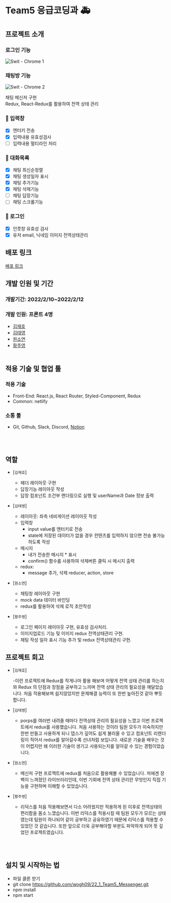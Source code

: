 # Team5 응급코딩과 🚑

## 프로젝트 소개

### 로그인 기능

![Swit - Chrome 1](https://user-images.githubusercontent.com/84889602/153701527-df004d81-fda4-41da-b302-bf4ff2d56fef.gif)

### 채팅방 기능

![Swit - Chrome 2](https://user-images.githubusercontent.com/84889602/153701532-bc9ecfee-8be9-46ab-bb04-1fd6ded4d441.gif)

채팅 메신저 구현 <br/>
Redux, React-Redux를 활용하여 전역 상태 관리

### 📝 입력창

- [x] 엔터키 전송
- [x] 입력내용 유효성검사
- [ ] 입력내용 멀티라인 처리

### 📮 대화목록

- [x] 채팅 최신순정렬
- [x] 채팅 생성일자 표시
- [x] 채팅 추가기능
- [x] 채팅 삭제기능
- [ ] 채팅 답장기능
- [ ] 채팅 스크롤기능

### 🔐 로그인

- [x] 인풋창 유효성 검사
- [x] 유저 email, 닉네임 이미지 전역상태관리

## 배포 링크

<a href="https://nostalgic-wilson-ae40e3.netlify.app/">배포 링크</a>

## 개발 인원 및 기간

### 개발기간: 2022/2/10~2022/2/12

### 개발 인원: 프론트 4명

- <a href="https://github.com/wogh09">김재호</a>
- <a href="https://github.com/Moro-yong">김태영</a>
- <a href="https://github.com/dnjstd">원소연</a>
- <a href="https://github.com/dududweb">황주영</a>
  <br/><br/>

## 적용 기술 및 협업 툴

### 적용 기술

- Front-End: React.js, React Router, Styled-Component, Redux
- Common: netlify

### 소통 툴

- Git, Github, Slack, Discord, <a href="https://olive-trapezoid-dec.notion.site/4-Swit-e7c4a7f8bf2e4cf09ea9c1267f0c5d02">Notion</a>

<br/><br/>

## 역할

- [`김재호`]

  - 헤더 레이아웃 구현
  - 답장기능 레이아웃 작성
  - 답장 컴포넌트 조건부 랜더링으로 실행 및 userName과 Date 정보 출력

- [`김태영`]

  - 레이아웃: 좌측 네비게이션 레이아웃 작성
  - 입력창
    - input value를 엔터키로 전송
    - state에 저장된 데이터가 없을 경우 컨텐츠를 입력하지 않으면 전송 불가능 하도록 작성
  - 메시지
    - 내가 전송한 메시지 \* 표시
    - confirm() 함수를 사용하여 삭제버튼 클릭 시 메시지 출력
  - redux:
    - message 추가, 삭제 reducer, action, store

- [`원소연`]

  - 채팅창 레이아웃 구현
  - mock data 데이터 바인딩
  - redux를 활용하여 삭제 로직 초안작성

- [`황주영`]

  - 로그인 페이지 레이아웃 구현, 유효성 검사처리.
  - 이미지업로드 기능 및 이미지 redux 전역상태관리 구현.
  - 체팅 작성 일자 표시 기능 추가 및 redux 전역상태관리 구현.

## 프로젝트 회고

- [`김재호`]

  -이런 프로젝트에 Redux를 작게나마 활용 해보며 어떻게 전역 상태 관리를 하는지와 Redux 의 단점과 장점을 공부하고 느끼며 전역 상태 관리의 필요성을 꺠달았습니다. 처음 적용해보며 쉽지않았지만 문제해결 능력이 또 한번 높아진것 같아 뿌듯합니다.  

- [`김태영`]

  - porps를 여러번 내려줄 때마다 전역상태 관리의 필요성을 느꼈고 이번 프로젝트에서 redux를 사용했습니다. 처음 사용하는 것이라 팀원 모두가 미숙하지만 한번 만들고 사용하게 되니 뎁스가 깊어도 쉽게 불러올 수 있고 컴포넌트 리렌더링이 적어서 redux를 알아갈수록 선녀처럼 보입니다. 새로운 기술을 배우는 것이 어렵지만 왜 이러한 기술이 생기고 사용되는지를 알아갈 수 있는 경험이었습니다.

- [`원소연`]

  - 메신저 구현 프로젝트에 redux를 처음으로 활용해볼 수 있었습니다. 저에겐 장벽이 느껴졌던 라이브러리인데, 이번 기회에 전역 상태 관리란 무엇인지 직접 기능을 구현하며 이해할 수 있었습니다.

- [`황주영`]

  - 리덕스를 처음 적용해보면서 다소 어려웠지만 적용하게 된 이후로 전역상태의 편리함을 몸소 느꼈습니다. 이번 리덕스를 적용시킬 때 팀원 모두가 모르는 상태였는데 팀원이 하나되어 같이 공부하고 공유하였기 때문에 리덕스를 적용할 수 있었던 것 같습니다. 또한 앞으로 더욱 공부해야할 부분도 파악하게 되어 뜻 깊었던 프로젝트였습니다.

<br/><br/>

## 설치 및 시작하는 법

- 파일 클론 받기
- git clone https://github.com/wogh09/22_1_Team5_Messenger.git
- npm install
- npm start
  </br>
